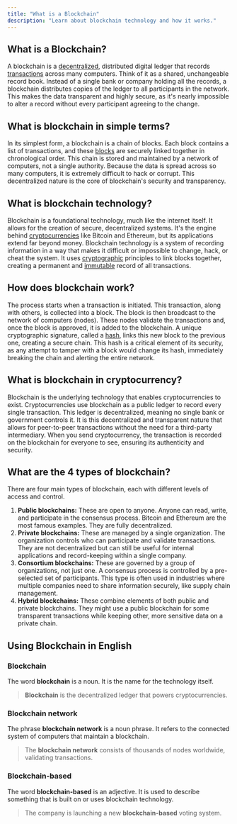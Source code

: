```yaml
---
title: "What is a Blockchain"
description: "Learn about blockchain technology and how it works."
---
```


## What is a Blockchain?

A blockchain is a [decentralized](https://fluentdev.vercel.app/glossary/decentralization), distributed digital ledger that records [transactions](https://fluentdev.vercel.app/glossary/transaction) across many computers. Think of it as a shared, unchangeable record book. Instead of a single bank or company holding all the records, a blockchain distributes copies of the ledger to all participants in the network. This makes the data transparent and highly secure, as it's nearly impossible to alter a record without every participant agreeing to the change.

## What is blockchain in simple terms?

In its simplest form, a blockchain is a chain of blocks. Each block contains a list of transactions, and these [blocks](https://fluentdev.vercel.app/glossary/blocks) are securely linked together in chronological order. This chain is stored and maintained by a network of computers, not a single authority. Because the data is spread across so many computers, it is extremely difficult to hack or corrupt. This decentralized nature is the core of blockchain's security and transparency.

## What is blockchain technology?

Blockchain is a foundational technology, much like the internet itself. It allows for the creation of secure, decentralized systems. It's the engine behind [cryptocurrencies](https://fluentdev.vercel.app/glossary/cryptocurrency) like Bitcoin and Ethereum, but its applications extend far beyond money. Blockchain technology is a system of recording information in a way that makes it difficult or impossible to change, hack, or cheat the system. It uses [cryptographic](https://fluentdev.vercel.app/glossary/cryptography) principles to link blocks together, creating a permanent and [immutable](https://fluentdev.vercel.app/glossary/immutable) record of all transactions.

## How does blockchain work?

The process starts when a transaction is initiated. This transaction, along with others, is collected into a block. The block is then broadcast to the network of computers (nodes). These nodes validate the transactions and, once the block is approved, it is added to the blockchain. A unique cryptographic signature, called a [hash](https://fluentdev.vercel.app/glossary/hash), links this new block to the previous one, creating a secure chain. This hash is a critical element of its security, as any attempt to tamper with a block would change its hash, immediately breaking the chain and alerting the entire network.

## What is blockchain in cryptocurrency?

Blockchain is the underlying technology that enables cryptocurrencies to exist. Cryptocurrencies use blockchain as a public ledger to record every single transaction. This ledger is decentralized, meaning no single bank or government controls it. It is this decentralized and transparent nature that allows for peer-to-peer transactions without the need for a third-party intermediary. When you send cryptocurrency, the transaction is recorded on the blockchain for everyone to see, ensuring its authenticity and security.

## What are the 4 types of blockchain?

There are four main types of blockchain, each with different levels of access and control.

1.  **Public blockchains:** These are open to anyone. Anyone can read, write, and participate in the consensus process. Bitcoin and Ethereum are the most famous examples. They are fully decentralized.
2.  **Private blockchains:** These are managed by a single organization. The organization controls who can participate and validate transactions. They are not decentralized but can still be useful for internal applications and record-keeping within a single company.
3.  **Consortium blockchains:** These are governed by a group of organizations, not just one. A consensus process is controlled by a pre-selected set of participants. This type is often used in industries where multiple companies need to share information securely, like supply chain management.
4.  **Hybrid blockchains:** These combine elements of both public and private blockchains. They might use a public blockchain for some transparent transactions while keeping other, more sensitive data on a private chain.

## Using Blockchain in English

### Blockchain

The word **blockchain** is a noun. It is the name for the technology itself.

> **Blockchain** is the decentralized ledger that powers cryptocurrencies.

### Blockchain network

The phrase **blockchain network** is a noun phrase. It refers to the connected system of computers that maintain a blockchain.

> The **blockchain network** consists of thousands of nodes worldwide, validating transactions.

### Blockchain-based

The word **blockchain-based** is an adjective. It is used to describe something that is built on or uses blockchain technology.

> The company is launching a new **blockchain-based** voting system.
